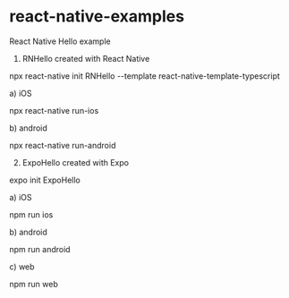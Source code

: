# react-native-examples

React Native Hello example

1. RNHello created with React Native

npx react-native init RNHello --template react-native-template-typescript

a) iOS 

npx react-native run-ios

b) android

npx react-native run-android

2. ExpoHello created with Expo

expo init ExpoHello

a) iOS 

npm run ios

b) android

npm run android

c) web

npm run web




